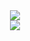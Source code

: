<div align="center">
  <img src="https://capsule-render.vercel.app/api?type=waving&height=200&section=header&text=UMA&fontAlign=80&fontAlignY=40&color=gradient"/> 
</div>
<div align="center">
   <img src="https://img.shields.io/badge/HTML5-E34F26?style=flat&logo=최성용&logoColor=white" />

</div>
